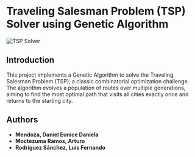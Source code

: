 # Traveling Salesman Problem (TSP) Solver using Genetic Algorithm

![TSP Solver](https://mlrose.readthedocs.io/en/stable/_images/tsp1.jpg)

## Introduction

This project implements a Genetic Algorithm to solve the Traveling Salesman Problem (TSP), a classic combinatorial optimization challenge. The algorithm evolves a population of routes over multiple generations, aiming to find the most optimal path that visits all cities exactly once and returns to the starting city.

## Authors

- **Mendoza, Daniel Eunice Daniela**
- **Moctezuma Ramos, Arturo**
- **Rodríguez Sánchez, Luis Fernando**
